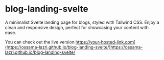 # blog-landing-svelte
A minimalist Svelte landing page for blogs, styled with Tailwind CSS. Enjoy a clean and responsive design, perfect for showcasing your content with ease.

You can check out the live version https://your-hosted-link.com](https://ossama-lazri.github.io/blog-landing-svelte/)https://ossama-lazri.github.io/blog-landing-svelte/

